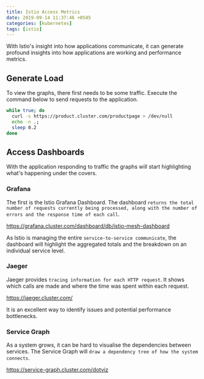 ```yaml
---
title: Istio Access Metrics
date: 2019-09-14 11:37:46 +0545
categories: [kubernetes]
tags: [istio]
---
```


With Istio's insight into how applications communicate, it can generate profound insights into how applications are
working and performance metrics.

## Generate Load

To view the graphs, there first needs to be some traffic. Execute the command below to send requests to the application.

```bash
while true; do
  curl -s https://product.cluster.com/productpage > /dev/null
  echo -n .;
  sleep 0.2
done
```

## Access Dashboards

With the application responding to traffic the graphs will start highlighting what's happening under the covers.

### Grafana

The first is the Istio Grafana Dashboard. The dashboard
`returns the total number of requests currently being processed, along with the number of errors and the response time of each call`.

https://grafana.cluster.com/dashboard/db/istio-mesh-dashboard

As Istio is managing the entire `service-to-service communicate`, the dashboard will highlight the aggregated totals and
the breakdown on an individual service level.

### Jaeger

Jaeger provides `tracing information for each HTTP request`. It shows which calls are made and where the time was spent
within each request.

https://jaeger.cluster.com/

It is an excellent way to identify issues and potential performance bottlenecks.

### Service Graph

As a system grows, it can be hard to visualise the dependencies between services. The Service Graph will
`draw a dependency tree of how the system connects`.

https://service-graph.cluster.com/dotviz